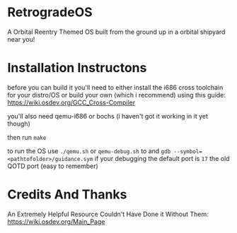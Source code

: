 # RetrogradeOS
A Orbital Reentry Themed OS built from the ground up in a orbital shipyard near you!


# Installation Instructons

before you can build it you'll need to either install the i686 cross toolchain for your distro/OS or build your own (which i recommend) using this guide:
https://wiki.osdev.org/GCC_Cross-Compiler

you'll also need qemu-i686 or bochs (i haven't got it working in it yet though)


then run `make`

to run the OS use `./qemu.sh` or `qemu-debug.sh` to and `gdb --symbol=<pathtofolder>/guidance.sym` if your debugging the default port is `17` the old QOTD port (easy to remember)


# Credits And Thanks

An Extremely Helpful Resource Couldn't Have Done it Without Them:
https://wiki.osdev.org/Main_Page 
